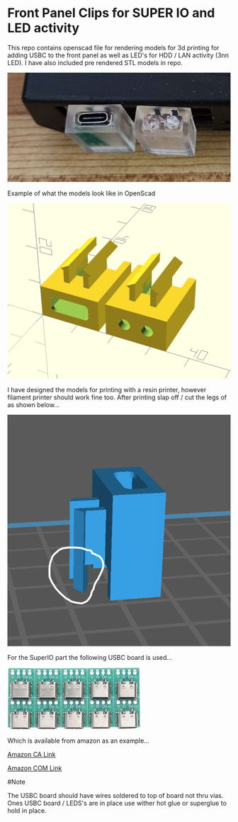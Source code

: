# Front Panel Clips for SUPER IO and LED activity

This repo contains openscad file for rendering models for 3d printing for adding USBC to the front panel as well as LED's for HDD / LAN activity (3nn LED). I have also included pre rendered STL models in repo.

![Example](https://github.com/Team-Resurgent/FrontPanelClips/blob/main/Images/example.png?raw=true)

Example of what the models look like in OpenScad

![OpenScad](https://github.com/Team-Resurgent/FrontPanelClips/blob/main/Images/openscad.png?raw=true)

I have designed the models for printing with a resin printer, however filament printer should work fine too. After printing slap off / cut the legs of as shown below...

![3DPrint](https://github.com/Team-Resurgent/FrontPanelClips/blob/main/Images/3dprint.png?raw=true)

For the SuperIO part the following USBC board is used...

![USBC](https://github.com/Team-Resurgent/FrontPanelClips/blob/main/Images/usbc.jpg?raw=true)

Which is available from amazon as an example...

[Amazon CA Link](https://www.amazon.ca/gp/product/B0CBLP569W/ref=ppx_yo_dt_b_asin_title_o00_s00?ie=UTF8&psc=1)

[Amazon COM Link](https://www.amazon.com/Cermant-Connector-Adapter-Socket-Transfer/dp/B0CB395L99/ref=sr_1_11?crid=2FJEJPUIKRTL3&keywords=usb+c+pcb&qid=1702837536&sprefix=usbc+pcb%2Caps%2C162&sr=8-11)

#Note

The USBC board should have wires soldered to top of board not thru vias.
Ones USBC board / LEDS's are in place use wither hot glue or superglue to hold in place.
